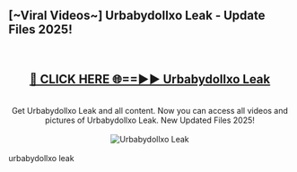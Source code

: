 <h2>[~Viral Videos~] Urbabydollxo Leak - Update Files 2025!</h2>
<br>
<div align="center">
<h2><a href="https://betterlinks.top/A2PfLJ" rel="nofollow">🔴 CLICK HERE 🌐==►► Urbabydollxo Leak</a></h2>
<br>
Get Urbabydollxo Leak and all content. Now you can access all videos and pictures of Urbabydollxo Leak. New Updated Files 2025!
<br>
<br>
<a href="https://betterlinks.top/A2PfLJ" rel="nofollow" data-target="animated-image.originalLink"><img src="https://i.ibb.co.com/WyWwxjT/player-gif2.gif" alt="Urbabydollxo Leak" style="max-width: 100%; display: inline-block;" data-target="animated-image.originalImage"></a>
</div>
<br>
urbabydollxo leak